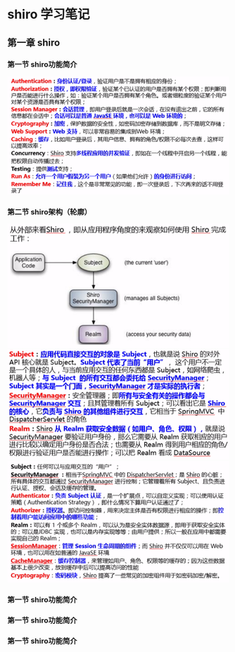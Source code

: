 # shiro 学习笔记


## 第一章 shiro
### 第一节 shiro功能简介

![haha](../img/shiro01.png)


### 第二节 shiro架构（轮廓）
![haha](../img/shiro02.png)
![haha](../img/shiro03.png)
![haha](../img/shiro04.png)


### 第一节 shiro功能简介


### 第一节 shiro功能简介


### 第一节 shiro功能简介